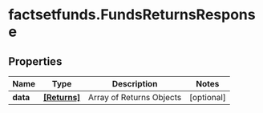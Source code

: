 # factsetfunds.FundsReturnsResponse

## Properties

Name | Type | Description | Notes
------------ | ------------- | ------------- | -------------
**data** | [**[Returns]**](Returns.md) | Array of Returns Objects | [optional] 


